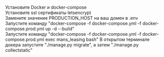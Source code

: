 Установите Docker и docker-compose\
Установите ssl сертификаты letsencrypt\
Замените значение PRODUCTION_HOST на ваш домен в .env\
Запустите команду "docker-compose -f docker-compose.yml -f docker-compose.prod.yml up -d --build"\
Запустите команду "docker-compose -f docker-compose.yml -f docker-compose.prod.yml exec mans_leasing bash"
В открытом терминале докера запустите "./manage.py migrate", а затем "./manage.py collectstatic"
